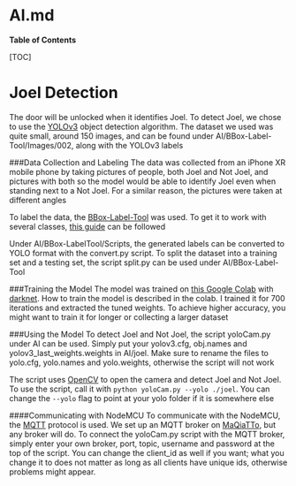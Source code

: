 # AI.md

**Table of Contents**

[TOC]

Joel Detection
=============

The door will be unlocked when it identifies Joel. To detect Joel, we chose to use the [YOLOv3](https://viso.ai/deep-learning/yolov3-overview/) object detection algorithm. The dataset we used was quite small, around 150 images, and can be found under AI/BBox-Label-Tool/Images/002, along with the YOLOv3 labels

###Data Collection and Labeling
The data was collected from an iPhone XR mobile phone by taking pictures of people, both Joel and Not Joel, and pictures with both so the model would be able to identify Joel even when standing next to a Not Joel. For a similar reason, the pictures were taken at different angles

To label the data, the [BBox-Label-Tool](https://github.com/Texas-Aerial-Robotics/BBox-Label-Tool) was used. To get it to work with several classes, [this guide](https://texas-aerial-robotics.github.io/md_yoloTraining.html) can be followed

Under AI/BBox-LabelTool/Scripts, the generated labels can be converted to YOLO format with the convert.py script. To split the dataset into a training set and a testing set, the script split.py can be used under AI/BBox-Label-Tool

###Training the Model
The model was trained on [this Google Colab](https://colab.research.google.com/drive/13rh1AUPfrwlVx9YtxmUFXum7xB3bGX1N#scrollTo=13fRzkiQiPhW) with [darknet](https://pjreddie.com/darknet/). How to train the model is described in the colab. I trained it for 700 iterations and extracted the tuned weights. To achieve higher accuracy, you might want to train it for longer or collecting a larger dataset

###Using the Model
To detect Joel and Not Joel, the script yoloCam.py under AI can be used. Simply put your yolov3.cfg, obj.names and yolov3_last_weights.weights in AI/joel. Make sure to rename the files to yolo.cfg, yolo.names and yolo.weights, otherwise the script will not work

The script uses [OpenCV](https://opencv.org/) to open the camera and detect Joel and Not Joel. To use the script, call it with `python yoloCam.py --yolo ./joel`. You can change the `--yolo` flag to point at your yolo folder if it is somewhere else

####Communicating with NodeMCU
To communicate with the NodeMCU, the [MQTT](https://mqtt.org/) protocol is used. We set up an MQTT broker on [MaQiaTTo](https://maqiatto.com/), but any broker will do. To connect the yoloCam.py script with the MQTT broker, simply enter your own broker, port, topic, username and password at the top of the script. You can change the client_id as well if you want; what you change it to does not matter as long as all clients have unique ids, otherwise problems might appear.